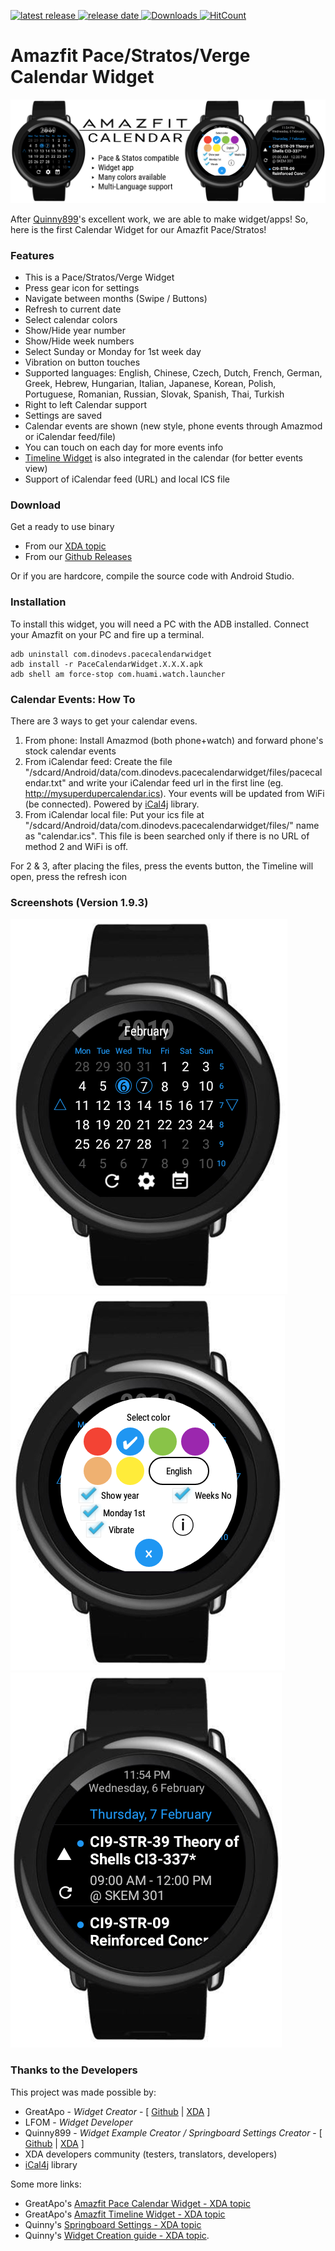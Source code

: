 [![latest release](https://img.shields.io/github/release/GreatApo/AmazfitPaceCalendarWidget.svg?colorB=green&label=latest%20release&style=flat-square) ![release date](https://img.shields.io/badge/release%20date-2019.02.07-orange.svg?style=flat-square) ![Downloads](https://img.shields.io/github/downloads/GreatApo/AmazfitPaceCalendarWidget/total.svg?style=flat-square) ![HitCount](http://hits.dwyl.io/GreatApo/AmazfitPaceCalendarWidget.svg)](https://github.com/GreatApo/AmazfitPaceCalendarWidget/releases/latest)

# Amazfit Pace/Stratos/Verge Calendar Widget
![Amazfit Pace Calendar Widget Banner](other%20files/amazfit-calendar-widget.png)

After [Quinny899](https://github.com/KieronQuinn)'s excellent work, we are able to make widget/apps!
So, here is the first Calendar Widget for our Amazfit Pace/Stratos!



### Features
- This is a Pace/Stratos/Verge Widget
- Press gear icon for settings
- Navigate between months (Swipe / Buttons)
- Refresh to current date
- Select calendar colors
- Show/Hide year number
- Show/Hide week numbers
- Select Sunday or Monday for 1st week day
- Vibration on button touches
- Supported languages: English, Chinese, Czech, Dutch, French, German, Greek, Hebrew, Hungarian, Italian, Japanese, Korean, Polish, Portuguese, Romanian, Russian, Slovak, Spanish, Thai, Turkish
- Right to left Calendar support
- Settings are saved
- Calendar events are shown (new style, phone events through Amazmod or iCalendar feed/file)
- You can touch on each day for more events info
- [Timeline Widget](https://forum.xda-developers.com/smartwatch/amazfit/app-widget-timeline-v1-0-1-pace-stratos-t3894632) is also integrated in the calendar (for better events view)
- Support of iCalendar feed (URL) and local ICS file



### Download

Get a ready to use binary
 - From our [XDA topic](https://forum.xda-developers.com/smartwatch/amazfit/app-widget-calendar-pace-t3751889)
 - From our [Github Releases](https://github.com/GreatApo/AmazfitPaceCalendarWidget/releases/latest)

Or if you are hardcore, compile the source code with Android Studio.



### Installation
To install this widget, you will need a PC with the ADB installed. Connect your Amazfit on your PC and fire up a terminal.

```shell
adb uninstall com.dinodevs.pacecalendarwidget
adb install -r PaceCalendarWidget.X.X.X.apk
adb shell am force-stop com.huami.watch.launcher
```



### Calendar Events: How To
There are 3 ways to get your calendar evens.
1. From phone: Install Amazmod (both phone+watch) and forward phone's stock calendar events
2. From iCalendar feed: Create the file "/sdcard/Android/data/com.dinodevs.pacecalendarwidget/files/pacecalendar.txt" and write your iCalendar feed url in the first line (eg. http://mysuperdupercalendar.ics). Your events will be updated from WiFi (be connected). Powered by [iCal4j](https://github.com/ical4j/ical4j) library.
3. From iCalendar local file: Put your ics file at "/sdcard/Android/data/com.dinodevs.pacecalendarwidget/files/" name as "calendar.ics". This file is been searched only if there is no URL of method 2 and WiFi is off.

For 2 & 3, after placing the files, press the events button, the Timeline will open, press the refresh icon


### Screenshots (Version 1.9.3)
![Amazfit Pace Calendar Widget v1.9.3](other%20files/com.dinodevs.pacecalendarwidget-1.9.3.png)
![Amazfit Pace Calendar Widget v1.9.3 Settings](other%20files/com.dinodevs.pacecalendarwidget-1.9.3-settings.png)
![Amazfit Pace Calendar Widget v1.9.3 Timeline](other%20files/com.dinodevs.pacecalendarwidget-1.9.3-timeline.png)



### Thanks to the Developers

This project was made possible by:

 - GreatApo - *Widget Creator* - [ [Github](https://github.com/GreatApo) | [XDA](https://forum.xda-developers.com/member.php?u=3668555) ]
 - LFOM - *Widget Developer*
 - Quinny899 - *Widget Example Creator / Springboard Settings Creator* - [ [Github](https://github.com/KieronQuinn) | [XDA](https://forum.xda-developers.com/member.php?u=3563640) ]
 - XDA developers community (testers, translators, developers)
 - [iCal4j](https://github.com/ical4j/ical4j) library

Some more links:

 - GreatApo's [Amazfit Pace Calendar Widget - XDA topic](https://forum.xda-developers.com/smartwatch/amazfit/app-widget-calendar-pace-t3751889)
 - GreatApo's [Amazfit Timeline Widget - XDA topic](https://forum.xda-developers.com/smartwatch/amazfit/app-widget-timeline-v1-0-1-pace-stratos-t3894632)
 - Quinny's [Springboard Settings - XDA topic](https://forum.xda-developers.com/smartwatch/amazfit/app-springboard-settings-pace-rearrange-t3748651)
 - Quinny's [Widget Creation guide - XDA topic](https://forum.xda-developers.com/smartwatch/amazfit/dev-create-custom-home-screen-pages-pace-t3751731).
